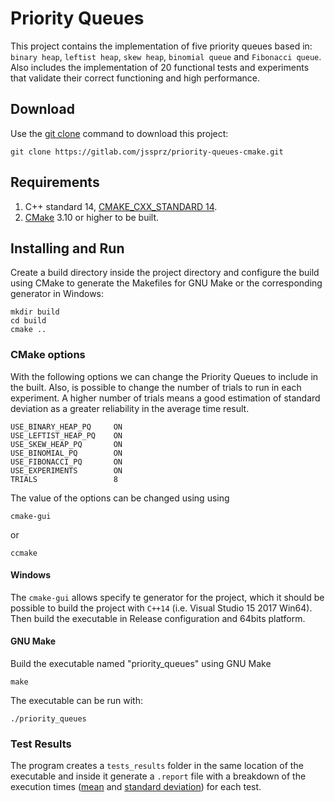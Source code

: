 # Priority Queues
This project contains the implementation of five priority queues based in:
`binary heap`, `leftist heap`, `skew heap`, `binomial queue` and `Fibonacci queue`. Also includes the implementation
of 20 functional tests and experiments that validate their correct functioning and high performance.

## Download
Use the [git clone](https://git-scm.com/docs/git-clone) command to download this project:
```
git clone https://gitlab.com/jssprz/priority-queues-cmake.git
```

## Requirements
1. C++ standard 14, [CMAKE_CXX_STANDARD 14](https://cmake.org/cmake/help/latest/variable/CMAKE_CXX_STANDARD.html).
2. [CMake](https://cmake.org/download/) 3.10 or higher to be built.

## Installing and Run
Create a build directory inside the project directory and configure the build using CMake to generate
the Makefiles for GNU Make or the corresponding generator in Windows:
```
mkdir build
cd build
cmake ..
```

### CMake options
With the following options we can change the Priority Queues to include in the built. Also, is possible to change
the number of trials to run in each experiment. A higher number of trials means a good estimation of standard deviation
as a greater reliability in the average time result.
```
USE_BINARY_HEAP_PQ     ON
USE_LEFTIST_HEAP_PQ    ON
USE_SKEW_HEAP_PQ       ON
USE_BINOMIAL_PQ        ON
USE_FIBONACCI_PQ       ON
USE_EXPERIMENTS        ON
TRIALS                 8
```
The value of the options can be changed using using
```
cmake-gui
````
or
```
ccmake
```

#### Windows
The `cmake-gui` allows specify te generator for the project, which it should be possible to build the project with
`C++14` (i.e. Visual Studio 15 2017 Win64). Then build the executable in Release configuration and 64bits platform.

#### GNU Make
Build the executable named "priority_queues" using GNU Make
```
make
```

The executable can be run with:
```
./priority_queues
```

### Test Results
The program creates a `tests_results` folder in the same location of the executable and inside it generate a `.report`
file with a breakdown of the execution times ([mean](https://en.wikipedia.org/wiki/Mean) and [standard deviation](https://en.wikipedia.org/wiki/Standard_deviation)) for each test.